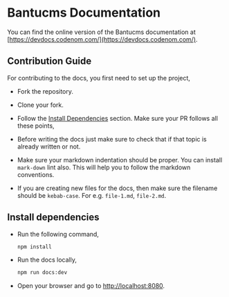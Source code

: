 # Bantucms Documentation
You can find the online version of the Bantucms documentation at [https://devdocs.codenom.com/](https://devdocs.codenom.com/).

## Contribution Guide
For contributing to the docs, you first need to set up the project,
- Fork the repository.
- Clone your fork.
- Follow the [Install Dependencies](#Install-dependencies) section.
Make sure your PR follows all these points,
- Before writing the docs just make sure to check that if that topic is already written or not.
- Make sure your markdown indentation should be proper. You can install `mark-down` lint also. This will help you to follow the markdown conventions.

- If you are creating new files for the docs, then make sure the filename should be `kebab-case`. For e.g. `file-1.md`, `file-2.md`.

## Install dependencies

- Run the following command,

  ~~~sh
  npm install
  ~~~

- Run the docs locally,

  ~~~sh
  npm run docs:dev
  ~~~

- Open your browser and go to [http://localhost:8080](http://localhost:8080).